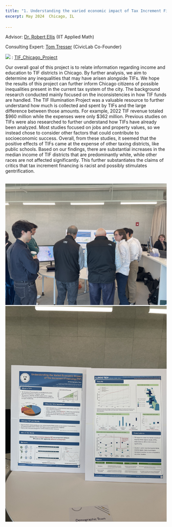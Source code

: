 ```yaml
---
title: "1. Understanding the varied economic impact of Tax Increment Financing (TIF)"
excerpt: May 2024  Chicago, IL

---
```

Advisor: [Dr. Robert Ellis](https://math.iit.edu/~rellis/) (IIT Applied Math)   

Consulting Expert: [Tom Tresser](https://www.tresser.com) (CivicLab Co-Founder)  

<img src="https://img.shields.io/badge/GitHub-181717?style=flat-square&logo=GitHub&logoColor=white"/> : [TIF_Chicago_Project](https://github.com/namdarine/TIF_Chicago_Project)  
  
Our overall goal of this project is to relate information regarding income and education to TIF districts in Chicago. By further analysis, we aim to determine any inequalities that may have arisen alongside TIFs. We hope the results of this project can further inform Chicago citizens of possible inequalities present in the current tax system of the city. The background research conducted mainly focused on the inconsistencies in how TIF funds are handled. The TIF Illumination Project was a valuable resource to further understand how much is collected and spent by TIFs and the large difference between those amounts. For example, 2022 TIF revenue totaled $960 million while the expenses were only $362 million. Previous studies on TIFs were also researched to further understand how TIFs have already been analyzed. Most studies focused on jobs and property values, so we instead chose to consider other factors that could contribute to socioeconomic success. Overall, from these studies, it seemed that the positive effects of TIFs came at the expense of other taxing districts, like public schools. Based on our findings, there are substantial increases in the median income of TIF districts that are predominantly white, while other races are not affected significantly. This further substantiates the claims of critics that tax increment financing is racist and possibly stimulates gentrification.

<br/><img src='/files/TIF_1.jpeg'>
<br/><img src='/files/TIF_2.jpeg'>
